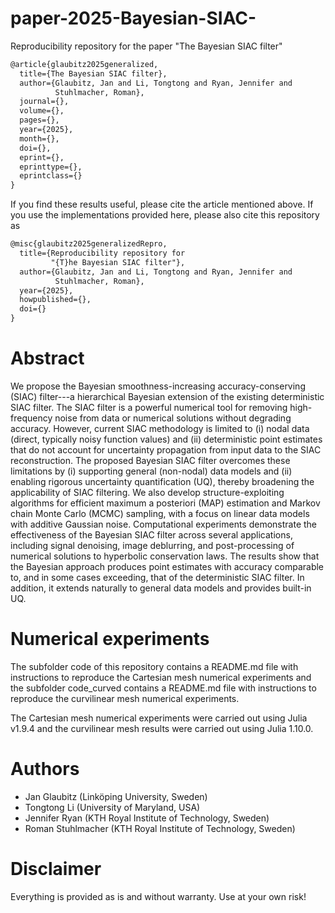 # paper-2025-Bayesian-SIAC-
Reproducibility repository for the paper "The Bayesian SIAC filter"

```latex
@article{glaubitz2025generalized,
  title={The Bayesian SIAC filter},
  author={Glaubitz, Jan and Li, Tongtong and Ryan, Jennifer and
          Stuhlmacher, Roman},
  journal={},
  volume={},
  pages={},
  year={2025},
  month={},
  doi={},
  eprint={},
  eprinttype={},
  eprintclass={}
}
```


If you find these results useful, please cite the article mentioned above. If you use the implementations provided here, please also cite this repository as

```latex
@misc{glaubitz2025generalizedRepro,
  title={Reproducibility repository for
         "{T}he Bayesian SIAC filter"},
  author={Glaubitz, Jan and Li, Tongtong and Ryan, Jennifer and
          Stuhlmacher, Roman},
  year={2025},
  howpublished={},
  doi={}
}
```

# Abstract

We propose the Bayesian smoothness-increasing accuracy-conserving (SIAC) filter---a hierarchical Bayesian extension of the existing deterministic SIAC filter. 
The SIAC filter is a powerful numerical tool for removing high-frequency noise from data or numerical solutions without degrading accuracy.
However, current SIAC methodology is limited to (i) nodal data (direct, typically noisy function values) and (ii) deterministic point estimates that do not account for uncertainty propagation from input data to the SIAC reconstruction.
The proposed Bayesian SIAC filter overcomes these limitations by (i) supporting general (non-nodal) data models and (ii) enabling rigorous uncertainty quantification (UQ), thereby broadening the applicability of SIAC filtering.
We also develop structure-exploiting algorithms for efficient maximum a posteriori (MAP) estimation and Markov chain Monte Carlo (MCMC) sampling, with a focus on linear data models with additive Gaussian noise.
Computational experiments demonstrate the effectiveness of the Bayesian SIAC filter across several applications, including signal denoising, image deblurring, and post-processing of numerical solutions to hyperbolic conservation laws. 
The results show that the Bayesian approach produces point estimates with accuracy comparable to, and in some cases exceeding, that of the deterministic SIAC filter. 
In addition, it extends naturally to general data models and provides built-in UQ.


# Numerical experiments

The subfolder code of this repository contains a README.md file with instructions to reproduce the Cartesian mesh numerical experiments and the subfolder code_curved contains a README.md file with instructions to reproduce the curvilinear mesh numerical experiments.

The Cartesian mesh numerical experiments were carried out using Julia v1.9.4 and the curvilinear mesh results were carried out using Julia 1.10.0.


# Authors

- Jan Glaubitz (Linköping University, Sweden)
- Tongtong Li (University of Maryland, USA)
- Jennifer Ryan (KTH Royal Institute of Technology, Sweden)
- Roman Stuhlmacher (KTH Royal Institute of Technology, Sweden)

# Disclaimer

Everything is provided as is and without warranty. Use at your own risk!

